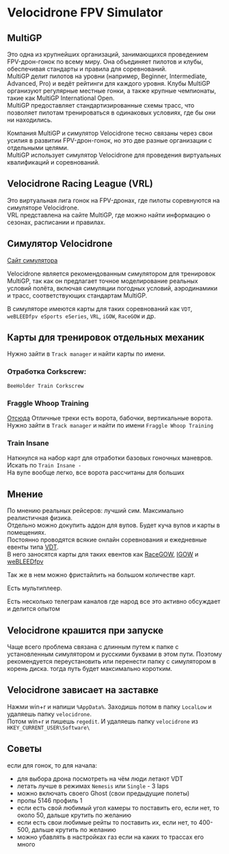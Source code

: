 # Velocidrone FPV Simulator

## MultiGP
Это одна из крупнейших организаций, занимающихся проведением FPV-дрон-гонок по всему миру. Она объединяет пилотов и клубы, обеспечивая стандарты и правила для соревнований.  
MultiGP делит пилотов на уровни (например, Beginner, Intermediate, Advanced, Pro) и ведёт рейтинги для каждого уровня.
Клубы MultiGP организуют регулярные местные гонки, а также крупные чемпионаты, такие как MultiGP International Open.  
MultiGP предоставляет стандартизированные схемы трасс, что позволяет пилотам тренироваться в одинаковых условиях, где бы они ни находились.  

Компания MultiGP и симулятор Velocidrone тесно связаны через свои усилия в развитии FPV-дрон-гонок, но это две разные организации с отдельными целями.  
MultiGP использует симулятор Velocidrone для проведения виртуальных квалификаций и соревнований.  

## Velocidrone Racing League (VRL)
Это виртуальная лига гонок на FPV-дронах, где пилоты соревнуются на симуляторе Velocidrone.  
VRL представлена на сайте MultiGP, где можно найти информацию о сезонах, расписании и правилах. 

## Симулятор Velocidrone
[Сайт симулятора](https://www.velocidrone.com/)  

Velocidrone является рекомендованным симулятором для тренировок MultiGP, так как он предлагает точное моделирование реальных условий полёта, включая симуляции погодных условий, аэродинамики и трасс, соответствующих стандартам MultiGP.

В симуляторе имеются карты для таких соревнований как `VDT`, `weBLEEDfpv eSports eSeries`, `VRL`, `iGOW`, `RaceGOW` и др.

## Карты для тренировок отдельных механик
Нужно зайти в `Track manager` и найти карты по имени.

### Отработка Corkscrew:
`BeeHolder Train Corkscrew`

### Fraggle Whoop Training
[Отсюда](https://www.facebook.com/share/p/1BwKXsFCx4/)
Отличные треки есть ворота, бабочки,  вертикальные ворота. 
Нужно зайти в `Track manager` и найти по имени `Fraggle Whoop Training`

### Train Insane
Наткнулся на набор карт для отработки базовых гоночных маневров.  
Искать по `Train Insane -`  
На вупе вообще легко, все ворота рассчитаны для больших

## Мнение 
По мнению реальных рейсеров: лучший сим. Максимально реалистичная физика.  
Отдельно можно докупить аддон для вупов. Будет куча вупов и карты в помещениях.  
Постоянно проводятся всякие онлайн соревнования и ежедневные евенты типа [VDT](../30_Полеты/30_Гонки_или_соревнования/VDT.md).  
В него заносятся карты для таких евентов как [RaceGOW](../30_Полеты/30_Гонки_или_соревнования/RaceGOW.md), [IGOW](../30_Полеты/30_Гонки_или_соревнования/IGOW.md) и [weBLEEDfpv](../30_Полеты/30_Гонки_или_соревнования/weBLEEDfpv.md)

Так же в нем можно фристайлить на большом количестве карт.

Есть мультиплеер.

Есть несколько телеграм каналов где народ все это активно обсуждает и делится опытом

## Velocidrone крашится при запуске
Чаще всего проблема связана с длинным путем к папке с установленным симулятором и русскими буквами в этом пути. Поэтому рекомендуется переустановить или перенести папку с симулятором в корень диска. тогда путь будет максимально коротким.

## Velocidrone зависает на заставке
Нажми win+r и напиши `%AppData%`. Заходишь потом в папку `LocalLow` и удаляешь папку `velocidrone`.  
Потом win+r и пишешь `regedit`. И удаляешь папку `velocidrone` из `HKEY_CURRENT_USER\Software\`

## Советы
если для гонок, то для начала:  
- для выбора дрона посмотреть на чëм люди летают VDT  
- летать лучше в режимах `Nemesis` или `Single` - 3 laps  
- можно включать своего Ghost (свои предыдущие полеты)  
- пропы 5146 профиль 1  
- если есть свой любимый угол камеры то поставить его, если нет, то около 50, дальше крутить по желанию  
- если есть свои любимые рейты то поставить их, если нет, то 400-500, дальше крутить по желанию  
- можно убавлять в настройках газ если на каких то трассах его много  
